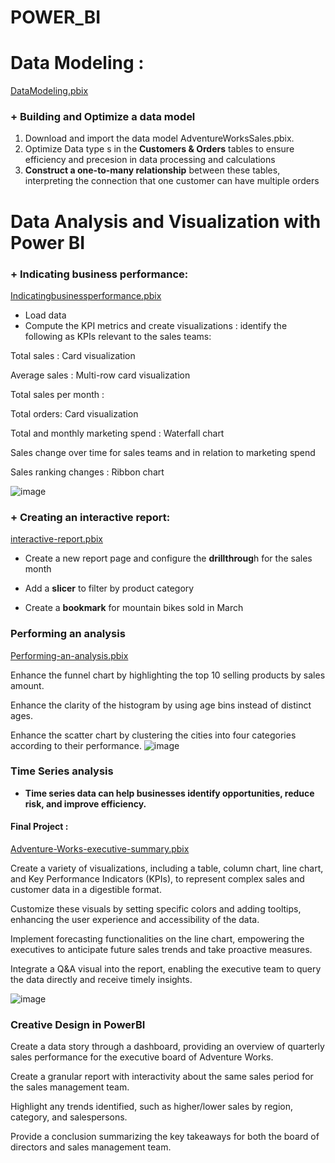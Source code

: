 # POWER_BI

# Data Modeling : 
[DataModeling.pbix](https://github.com/hiuuuuuuuu/POWER_BI/blob/main/AdventureWorksSales.pbix)
 ### + Building and Optimize a data model
 1. Download and import the data model AdventureWorksSales.pbix.
 2. Optimize Data type s in the **Customers & Orders** tables to ensure efficiency and precesion in data processing and calculations
 3. **Construct a one-to-many relationship** between these tables, interpreting the connection that one customer can have multiple orders
 
# Data Analysis and Visualization with Power BI
 ### + Indicating business performance:  
 [Indicatingbusinessperformance.pbix](https://github.com/hiuuuuuuuu/POWER_BI/blob/main/Indicating%20bussiness%20performance.pbix)
 - Load data
 - Compute the KPI metrics and create visualizations :        identify the following as KPIs relevant to the sales teams: 

Total sales : Card visualization

Average sales : Multi-row card visualization

Total sales per month : 

Total orders: Card visualization

Total and monthly marketing spend :  Waterfall chart 

Sales change over time for sales teams and in relation to marketing spend

Sales ranking changes : Ribbon chart

![image](https://github.com/user-attachments/assets/5fe456e7-e45b-4069-b56b-9607dcdcae48)

### + Creating an interactive report:
[interactive-report.pbix](https://github.com/hiuuuuuuuu/POWER_BI/blob/main/Create-an-interactive-report.pbix)
- Create a new report page and configure the **drillthroug**h for the sales month

- Add a **slicer** to filter by product category

- Create a **bookmark** for mountain bikes sold in March

### Performing an analysis
[Performing-an-analysis.pbix](https://github.com/hiuuuuuuuu/POWER_BI/blob/main/Performing-an-analysis.pbix)

Enhance the funnel chart by highlighting the top 10 selling products by sales amount.

Enhance the clarity of the histogram by using age bins instead of distinct ages.


Enhance the scatter chart by clustering the cities into four categories according to their performance.
![image](https://github.com/user-attachments/assets/9c9ed80f-000b-4c48-96f7-e8ab7882aebb)

### Time Series analysis
-  **Time series data can help businesses identify opportunities, reduce risk, and improve efficiency.**

#### Final Project :
[Adventure-Works-executive-summary.pbix](https://github.com/hiuuuuuuuu/POWER_BI/blob/main/Adventure-Works-executive-summary.pbix)

Create a variety of visualizations, including a table, column chart, line chart, and Key Performance Indicators (KPIs), to represent complex sales and customer data in a digestible format.

Customize these visuals by setting specific colors and adding tooltips, enhancing the user experience and accessibility of the data.

Implement forecasting functionalities on the line chart, empowering the executives to anticipate future sales trends and take proactive measures.

Integrate a Q&A visual into the report, enabling the executive team to query the data directly and receive timely insights.

![image](https://github.com/user-attachments/assets/db4edead-0470-464c-9eaf-37493c888410)

### Creative Design in PowerBI

Create a data story through a dashboard, providing an overview of quarterly sales performance for the executive board of Adventure Works.

Create a granular report with interactivity about the same sales period for the sales management team.

Highlight any trends identified, such as higher/lower sales by region, category, and salespersons.

Provide a conclusion summarizing the key takeaways for both the board of directors and sales management team.
